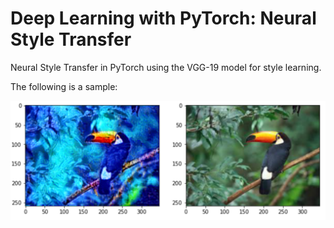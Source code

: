 # Deep Learning with PyTorch: Neural Style Transfer

Neural Style Transfer in PyTorch using the VGG-19 model for style learning.

The following is a sample:

![](/sample.png)